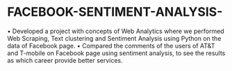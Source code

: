 # FACEBOOK-SENTIMENT-ANALYSIS-
• Developed a project with concepts of Web Analytics where we performed Web Scraping, Text clustering and Sentiment Analysis using Python on the data of Facebook page.  • Compared the comments of the users of AT&amp;T and T-mobile on Facebook page using sentiment analysis, to see the results as which career provide better services.
